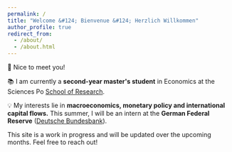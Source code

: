 ```yaml
---
permalink: /
title: "Welcome &#124; Bienvenue &#124; Herzlich Willkommen"
author_profile: true
redirect_from: 
  - /about/
  - /about.html
---
```


👋 Nice to meet you! 

📚 I am currently a  **second-year master's student** in Economics at the Sciences Po [School of Research](https://www.sciencespo.fr/ecole-recherche/en/academics/masters/master-economics/).

💡 My interests lie in **macroeconomics, monetary policy and international capital flows.** This summer, I will be an intern at the **German Federal Reserve** ([Deutsche Bundesbank](https://www.bundesbank.de)).

This site is a work in progress and will be updated over the upcoming months. Feel free to reach out!
